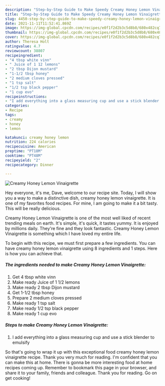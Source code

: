 ```yaml
---
description: "Step-by-Step Guide to Make Speedy Creamy Honey Lemon Vinaigrette"
title: "Step-by-Step Guide to Make Speedy Creamy Honey Lemon Vinaigrette"
slug: 4450-step-by-step-guide-to-make-speedy-creamy-honey-lemon-vinaigrette
date: 2021-11-11T11:52:41.869Z
image: https://img-global.cpcdn.com/recipes/e0f1f2d2b3c5d8b8/680x482cq70/creamy-honey-lemon-vinaigrette-recipe-main-photo.jpg
thumbnail: https://img-global.cpcdn.com/recipes/e0f1f2d2b3c5d8b8/680x482cq70/creamy-honey-lemon-vinaigrette-recipe-main-photo.jpg
cover: https://img-global.cpcdn.com/recipes/e0f1f2d2b3c5d8b8/680x482cq70/creamy-honey-lemon-vinaigrette-recipe-main-photo.jpg
author: Theresa Holt
ratingvalue: 4.7
reviewcount: 38807
recipeingredient:
- "4 tbsp white vinn"
- " Juice of 1 12 lemons"
- "2 tbsp Dijon mustard"
- "1-1/2 tbsp honey"
- "2 medium cloves pressed"
- "1 tsp salt"
- "1/2 tsp black pepper"
- "1 cup evo"
recipeinstructions:
- "I add everything into a glass measuring cup and use a stick blender to emulsify"
categories:
- Recipe
tags:
- creamy
- honey
- lemon

katakunci: creamy honey lemon 
nutrition: 224 calories
recipecuisine: American
preptime: "PT18M"
cooktime: "PT48M"
recipeyield: "2"
recipecategory: Dinner

---
```



![Creamy Honey Lemon Vinaigrette](https://img-global.cpcdn.com/recipes/e0f1f2d2b3c5d8b8/680x482cq70/creamy-honey-lemon-vinaigrette-recipe-main-photo.jpg)

Hey everyone, it's me, Dave, welcome to our recipe site. Today, I will show you a way to make a distinctive dish, creamy honey lemon vinaigrette. It is one of my favorites food recipes. For mine, I am going to make it a bit tasty. This will be really delicious.



Creamy Honey Lemon Vinaigrette is one of the most well liked of recent trending meals on earth. It's simple, it's quick, it tastes yummy. It is enjoyed by millions daily. They're fine and they look fantastic. Creamy Honey Lemon Vinaigrette is something which I have loved my entire life.


To begin with this recipe, we must first prepare a few ingredients. You can have creamy honey lemon vinaigrette using 8 ingredients and 1 steps. Here is how you can achieve that.

<!--inarticleads1-->

##### The ingredients needed to make Creamy Honey Lemon Vinaigrette:

1. Get 4 tbsp white vinn
1. Make ready  Juice of 1 1/2 lemons
1. Make ready 2 tbsp Dijon mustard
1. Get 1-1/2 tbsp honey
1. Prepare 2 medium cloves pressed
1. Make ready 1 tsp salt
1. Make ready 1/2 tsp black pepper
1. Make ready 1 cup evo




<!--inarticleads2-->

##### Steps to make Creamy Honey Lemon Vinaigrette:

1. I add everything into a glass measuring cup and use a stick blender to emulsify




So that's going to wrap it up with this exceptional food creamy honey lemon vinaigrette recipe. Thank you very much for reading. I'm confident that you can make this at home. There is gonna be more interesting food at home recipes coming up. Remember to bookmark this page in your browser, and share it to your family, friends and colleague. Thank you for reading. Go on get cooking!
